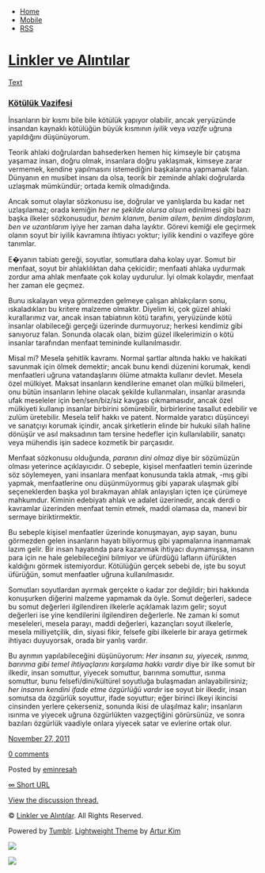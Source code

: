 -   [Home](/)
-   [Mobile](/mobile)
-   [RSS](http://eminresah.tumblr.com/rss)

[Linkler ve Alıntılar](/)
=========================

[Text](http://eminresah.tumblr.com/post/13389753776/kotuluk-vazifesi)

### [Kötülük Vazifesi](http://eminresah.tumblr.com/post/13389753776/kotuluk-vazifesi)

İnsanların bir kısmı bile bile kötülük yapıyor olabilir, ancak
yeryüzünde insandan kaynaklı kötülüğün büyük kısmının *iyilik* veya
*vazife* uğruna yapıldığını düşünüyorum.

Teorik ahlaki doğrulardan bahsederken hemen hiç kimseyle bir çatışma
yaşamaz insan, doğru olmak, insanlara doğru yaklaşmak, kimseye zarar
vermemek, kendine yapılmasını istemediğini başkalarına yapmamak falan.
Dünyanın en musibet insanı da olsa, teorik bir zeminde ahlaki doğrularda
uzlaşmak mümkündür; ortada kemik olmadığında.

Ancak somut olaylar sözkonusu ise, doğrular ve yanlışlarda bu kadar net
uzlaşılamaz; orada kemiğin *her ne şekilde olursa olsun* edinilmesi gibi
bazı başka ilkeler sözkonusudur, *benim klanım*, *benim ailem*, *benim
dindaşlarım*, *ben ve uzantılarım* iyiye her zaman daha layıktır. Görevi
kemiği ele geçirmek olanın soyut bir iyilik kavramına ihtiyacı yoktur;
iyilik kendini o vazifeye göre tanımlar.

E�yanın tabiatı gereği, soyutlar, somutlara daha kolay uyar. Somut bir
menfaat, soyut bir ahlaklılıktan daha çekicidir; menfaati ahlaka
uydurmak zordur ama ahlak menfaate çok kolay uydurulur. İyi olmak
kolaydır, menfaat her zaman ele geçmez.

Bunu ıskalayan veya görmezden gelmeye çalışan ahlakçıların sonu,
ıskaladıkları bu kritere malzeme olmaktır. Diyelim ki, çok güzel ahlaki
kurallarımız var, ancak insan tabiatının kötü tarafını, yeryüzünde kötü
insanlar olabileceği gerçeği üzerinde durmuyoruz; herkesi kendimiz gibi
sanıyoruz falan. Sonunda olacak olan, bizim güzel ilkelerimizin o kötü
insanlar tarafından menfaat temininde kullanılmasıdır.

Misal mi? Mesela şehitlik kavramı. Normal şartlar altında hakkı ve
hakikati savunmak için ölmek demektir; ancak bunu kendi düzenini
korumak, kendi menfaatleri uğruna vatandaşlarını ölüme atmakta kullanır
devlet. Mesela özel mülkiyet. Maksat insanların kendilerine emanet olan
mülkü bilmeleri, onu bütün insanların lehine olacak şekilde
kullanmaları, insanlar arasında ufak meseleler için ben/sen/biz/siz
kavgası çıkmamasıdır, ancak özel mülkiyeti kullanıp insanlar birbirini
sömürebilir, birbirlerine tasallut edebilir ve zulüm üretebilir. Mesela
telif hakkı ve patent. Normalde yaratıcı düşünceyi ve sanatçıyı korumak
içindir, ancak şirketlerin elinde bir hukuki silah haline dönüşür ve
asıl maksadının tam tersine hedefler için kullanılabilir, sanatçı veya
mühendis işin sadece kozmetik bir parçasıdır.

Menfaat sözkonusu olduğunda, *paranın dini olmaz* diye bir sözümüzün
olması yeterince açıklayıcıdır. O sebeple, kişisel menfaatleri temin
üzerinde söz söylemeyen, yani insanlara menfaat konusunda takla atmak,
-mış gibi yapmak, menfaatlerine onu düşünmüyormuş gibi yaparak ulaşmak
gibi seçeneklerden başka yol bırakmayan ahlak anlayışları içten içe
çürümeye mahkumdur. Kiminin edebiyatı ahlak ve adalet üzerinedir, ancak
derdi o kavramlar üzerinden menfaat temin etmek, maddi olamasa da,
manevi bir sermaye biriktirmektir.

Bu sebeple kişisel menfaatler üzerinde konuşmayan, ayıp sayan, bunu
görmezden gelen insanların hayatı biliyormuş gibi yapmalarına inanmamak
lazım gelir. Bir insan hayatında para kazanmak ihtiyacı duymamışsa,
insanın para için ne hale gelebileceğini bilmiyor ve üfürdüğü lafların
üfürükten kaldığını görmek istemiyordur. Kötülüğün gerçek sebebi de,
işte bu soyut üfürüğün, somut menfaatler uğruna kullanılmasıdır.

Somutları soyutlardan ayırmak gerçekte o kadar zor değildir; biri
hakkında konuşurken diğerini malzeme yapmamak da öyle. Somut değerleri,
sadece bu somut değerleri ilgilendiren ilkelerle açıklamak lazım gelir;
soyut değerleri ise yine kendilerini ilgilendiren değerlerle. Ne zaman
ki somut meseleleri, mesela parayı, maddi değerleri, kazançları soyut
ilkelerle, mesela milliyetçilik, din, siyasi fikir, felsefe gibi
ilkelerle bir araya getirmek ihtiyacı duyuyorsak, orada bir yanlış
vardır.

Bu ayrımın yapılabileceğini düşünüyorum: *Her insanın su, yiyecek,
ısınma, barınma gibi temel ihtiyaçlarını karşılama hakkı vardır* diye
bir ilke somut bir ilkedir, insan somuttur, yiyecek somuttur, barınma
somuttur, ısınma somuttur, bunu felsefi/dini/kültürel soyutluğa
bulaşmadan anlayabilirsiniz; *her insanın kendini ifade etme özgürlüğü
vardır* ise soyut bir ilkedir, insan somutsa da özgürlük soyuttur, ifade
soyuttur; eğer birinci ilkeyi ikincisi cinsinden yerlere çekerseniz,
sonunda ikisi de ulaşılmaz kalır; insanların ısınma ve yiyecek uğruna
özgürlükten vazgeçtiğini görürsünüz, ve sonra bazıları özgürlük vaadiyle
onlara yiyecek satar ve evlerine ortak olur.

[November 27,
2011](http://eminresah.tumblr.com/post/13389753776/kotuluk-vazifesi)

[0
comments](http://eminresah.tumblr.com/post/13389753776/kotuluk-vazifesi#disqus_thread)

Posted by [eminresah](http://eminresah.tumblr.com/)

[∞ Short URL](http://tmblr.co/ZWS1OyCU5ssm)

[View the discussion thread.](http://erblog.disqus.com/?url=ref)

© [Linkler ve Alıntılar](/). All Rights Reserved.

Powered by [Tumblr](http://tumblr.com). [Lightweight
Theme](http://www.tumblr.com/theme/10820) by [Artur
Kim](http://arturkim.com)

![](https://px.srvcs.tumblr.com/impixu?T=1434918771&J=eyJ0eXBlIjoidXJsIiwidXJsIjoiaHR0cDpcL1wvZW1pbnJlc2FoLnR1bWJsci5jb21cL3Bvc3RcLzEzMzg5NzUzNzc2XC9rb3R1bHVrLXZhemlmZXNpIiwicmVxdHlwZSI6MCwicm91dGUiOiJcL3Bvc3RcLzppZFwvOnN1bW1hcnkiLCJub3NjcmlwdCI6MX0=&U=EOJKIDOHIP&K=fcfda43cc4709429eb9e26d786bd9aa4731a5b54e9b40475cb294a5349e99859&R=)

![](https://px.srvcs.tumblr.com/impixu?T=1434918771&J=eyJ0eXBlIjoicG9zdCIsInVybCI6Imh0dHA6XC9cL2VtaW5yZXNhaC50dW1ibHIuY29tXC9wb3N0XC8xMzM4OTc1Mzc3Nlwva290dWx1ay12YXppZmVzaSIsInJlcXR5cGUiOjAsInJvdXRlIjoiXC9wb3N0XC86aWRcLzpzdW1tYXJ5IiwicG9zdHMiOlt7InBvc3RpZCI6IjEzMzg5NzUzNzc2IiwiYmxvZ2lkIjoiMzY0ODAyOCIsInNvdXJjZSI6MzN9XSwibm9zY3JpcHQiOjF9&U=BKFNOCLNFB&K=359993553a587b1a6ae1ab857e32851cb48be1d12a6ba48a0e3d1a41da8fd83f&R=)

